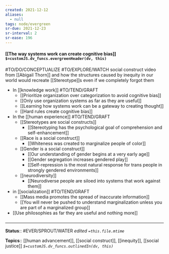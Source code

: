 ```yaml
---
created: 2021-12-12 
aliases:
  - null
tags: node/evergreen
sr-due: 2021-12-23
sr-interval: 2
sr-ease: 196
---
```


#### [[The way systems work can create cognitive bias]] `$=customJS.dv_funcs.evergreenHeader(dv, this)`

#TO/DO/CONCEPTUALIZE #TO/EXPLORE/WATCH social construct video from [[Abigail Thorn]] and how the structures caused by inequity in our world would recreate [[Stereotype]]s even if we completely forgot them
- In [[knowledge work]] #TO/TEND/GRAFT 
	- [[Prioritize organization over categorization to avoid cognitive bias]]
	- [[Only use organization systems as far as they are useful]]
	- [[Learning how systems work can be a gateway to creating thought]]
	- [[Hard rules create cognitive bias]]
- In the [[human experience]] #TO/TEND/GRAFT 
	- [[Stereotypes are social constructs]]
		- [[Stereotyping has the psychological goal of comprehension and self-enhancement]]
	 - [[Race is a social construct]]
		 - [[Whiteness was created to marginalize people of color]]
	- [[Gender is a social construct]]
		- [[Our understanding of gender begins at a very early age]]
		- [[Gender segregation increases gendered play]]
		- [[Self-repression is the most natural response for trans people in strongly gendered environments]]
	- [[neurodiversity]]
		- [[Neurodiverse people are siloed into systems that work against them]]
- in [[socialization]] #TO/TEND/GRAFT 
	- [[Mass media promotes the spread of inaccurate information]]
	- [[You will never be pushed to understand marginalization unless you are part of a marginalized group]]
- [[Use philosophies as far they are useful and nothing more]]
### <hr class="footnote"/>

**Status**:: #EVER/SPROUT/WATER 
*edited `=this.file.mtime`*

**Topics**:: [[human advancement]], [[social construct]], [[inequity]], [[social justice]]
*`$=customJS.dv_funcs.outlinedIn(dv, this)`*
